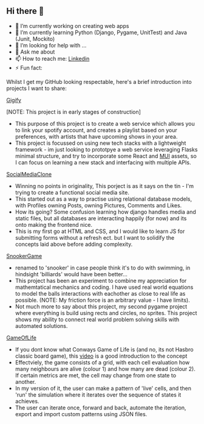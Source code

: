 ## Hi there 👋


- 🔭 I’m currently working on creating web apps
- 🌱 I’m currently learning Python (Django, Pygame, UnitTest) and Java (Junit, Mockito)
- 🤔 I’m looking for help with ...
- 💬 Ask me about 
- 📫 How to reach me: [Linkedin](https://www.linkedin.com/in/tom-young-706373199/)
- ⚡ Fun fact:

Whilst I get my GitHub looking respectable, here's a brief introduction into projects I want to share:


[Gigify](https://github.com/tudley/Gigify)

[NOTE: This project is in early stages of construction]

- This purpose of this project is to create a web service which allows you to link your spotify account, and creates a playlist based on your preferences, with artists that have upcoming shows in your area.
- This project is focussed on using new tech stacks with a lightweight framework - im just looking to prototpye a web service leveraging Flasks minimal structure, and try to incorporate some React and [MUI](https://mui.com/) assets, so I can focus on learning a new stack and interfacing with multiple APIs.

[SocialMediaClone](https://github.com/tudley/SocialMediaClone)

- Winning no points in originality, This porject is as it says on the tin - I'm trying to create a functional social media site.
- This started out as a way to practise using relational database models, with Profiles owning Posts, owning Pictures, Comments and Likes.
- How its going? Some confusion learning how django handles media and static files, but all databases are interacting happily (for now) and its onto making the frontend nice.
- This is my first go at HTML and CSS, and I would like to learn JS for submitting forms without a refresh ect. but I want to solidify the concepts laid above before adding complexity.

[SnookerGame](https://github.com/tudley/SnookerGame)

- renamed to 'snooker' in case people think it's to do with swimming, in hindsight 'billiards' would have been better...
- This project has been an experiment to combine my appreciation for mathemtatical mechanics and coding. I have used real world equations to model the balls interactions with eachother as close to real life as possible. (NOTE: My friction force is an arbitrary value - I have limits).
- Not much more to say about this project, my second pygame project where everything is build using rects and circles, no sprites. This project shows my ability to connect real world problem solving skills with automated solutions.

[GameOfLife](https://github.com/tudley/GameOfLife)

- If you dont know what Conways Game of Life is (and no, its not Hasbro classic board game), this [video](https://www.youtube.com/watch?v=R9Plq-D1gEk) is a good introduction to the concept
- Effectviely, the game consists of a grid, with each cell evaluation how many neighbours are alive (colour 1) and how many are dead (colour 2). If certain metrics are met, the cell may change from one state to another.
- In my version of it, the user can make a pattern of 'live' cells, and then 'run' the simulation where it iterates over the sequence of states it achieves.
- The user can iterate once, forward and back, automate the iteration, export and import custom patterns using JSON files.

